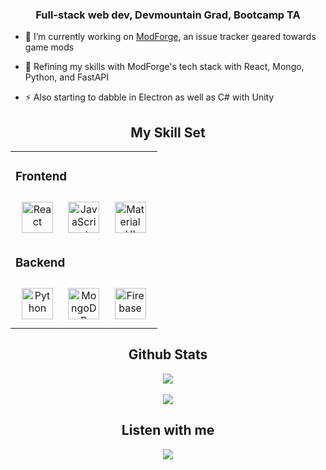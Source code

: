 ### <div align="center">Full-stack web dev, Devmountain Grad, Bootcamp TA</div>  
  

- 🔭 I’m currently working on [ModForge](https://github.com/ModForge), an issue tracker geared towards game mods  
  

- 🌱 Refining my skills with ModForge's tech stack with  React, Mongo, Python, and FastAPI  
  

- ⚡ Also starting to dabble in Electron as well as C# with Unity  

## <div align="center">My Skill Set </div>
<table align="center"><tr><td valign="top" width="100%" >



### Frontend  
<div align="center">  
<a href="https://reactjs.org/" target="_blank"><img style="margin: 10px" src="https://profilinator.rishav.dev/skills-assets/react-original-wordmark.svg" alt="React" height="50" /></a>  
<a href="https://www.javascript.com/" target="_blank"><img style="margin: 10px" src="https://profilinator.rishav.dev/skills-assets/javascript-original.svg" alt="JavaScript" height="50" /></a>  
<a href="https://mui.com/" target="_blank"><img style="margin: 10px" src="https://profilinator.rishav.dev/skills-assets/mui.png" alt="Material UI" height="50" /></a>  
</div>





### Backend  
<div align="center">  
<a href="https://www.python.org/" target="_blank"><img style="margin: 10px" src="https://profilinator.rishav.dev/skills-assets/python-original.svg" alt="Python" height="50" /></a>  
<a href="https://www.mongodb.com/" target="_blank"><img style="margin: 10px" src="https://profilinator.rishav.dev/skills-assets/mongodb-original-wordmark.svg" alt="MongoDB" height="50" /></a>  
<a href="https://firebase.google.com/" target="_blank"><img style="margin: 10px" src="https://profilinator.rishav.dev/skills-assets/firebase.png" alt="Firebase" height="50" /></a>  
</div>

</td></tr></table>  




## <div align="center">Github Stats </div>
<div align="center">
<img src="https://komarev.com/ghpvc/?username=Zaliant1&&style=flat-square" align="center" />
</div>  
</br>
<div align="center"><img src="https://github-readme-stats.vercel.app/api?username=Zaliant1&show_icons=true&count_private=true&hide_border=true" align="center" /></div>  

 

  


## <div align="center">Listen with me </div>
<div align="center"><img src="https://spotify-github-profile.vercel.app/api/view?uid=3152m53no35ongcjz6hwzlk3ndby&cover_image=true&theme=compact&show_offline=false&background_color=121212&interchange=true" /></div>
